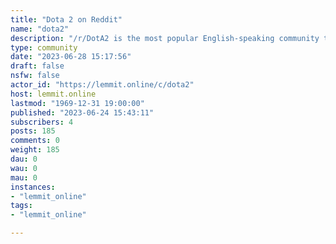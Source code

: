 ```yaml
---
title: "Dota 2 on Reddit" 
name: "dota2"
description: "/r/DotA2 is the most popular English-speaking community to discuss gameplay, esports, and news related to Valve's award winning free-to-play MOBA..."
type: community
date: "2023-06-28 15:17:56"
draft: false
nsfw: false
actor_id: "https://lemmit.online/c/dota2"
host: lemmit.online
lastmod: "1969-12-31 19:00:00"
published: "2023-06-24 15:43:11"
subscribers: 4
posts: 185
comments: 0
weight: 185
dau: 0
wau: 0
mau: 0
instances:
- "lemmit_online"
tags: 
- "lemmit_online"

---
```

